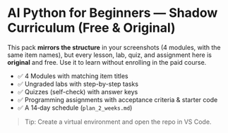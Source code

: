 # AI Python for Beginners — Shadow Curriculum (Free & Original)

This pack **mirrors the structure** in your screenshots (4 modules, with the same item names),
but every lesson, lab, quiz, and assignment here is **original** and free.
Use it to learn without enrolling in the paid course.

- ✅ 4 Modules with matching item titles
- ✅ Ungraded labs with step-by-step tasks
- ✅ Quizzes (self-check) with answer keys
- ✅ Programming assignments with acceptance criteria & starter code
- ✅ A 14‑day schedule (`plan_2_weeks.md`)

> Tip: Create a virtual environment and open the repo in VS Code.
